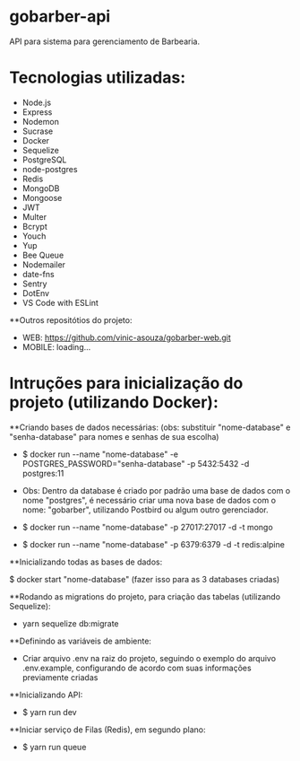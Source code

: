 # gobarber-api
API para sistema para gerenciamento de Barbearia.

# Tecnologias utilizadas:

- Node.js
- Express
- Nodemon
- Sucrase
- Docker
- Sequelize
- PostgreSQL
- node-postgres
- Redis
- MongoDB
- Mongoose
- JWT
- Multer
- Bcrypt
- Youch
- Yup
- Bee Queue
- Nodemailer
- date-fns
- Sentry
- DotEnv
- VS Code with ESLint

**Outros repositótios do projeto:

- WEB: https://github.com/vinic-asouza/gobarber-web.git
- MOBILE: loading...

# Intruções para inicialização do projeto (utilizando Docker):

**Criando bases de dados necessárias: (obs: substituir "nome-database" e "senha-database" para nomes e senhas de sua escolha)

- $ docker run --name "nome-database" -e POSTGRES_PASSWORD="senha-database" -p 5432:5432 -d postgres:11

- Obs: Dentro da database é criado por padrão uma base de dados com o nome "postgres", é necessário criar uma nova base de dados com o nome: "gobarber", utilizando Postbird ou algum outro gerenciador.

- $ docker run --name "nome-database" -p 27017:27017 -d -t mongo

- $ docker run --name "nome-database" -p 6379:6379 -d -t redis:alpine

**Inicializando todas as bases de dados:

$ docker start "nome-database" (fazer isso para as 3 databases criadas)

**Rodando as migrations do projeto, para criação das tabelas (utilizando Sequelize):

- yarn sequelize db:migrate

**Definindo as variáveis de ambiente:

- Criar arquivo .env na raiz do projeto, seguindo o exemplo do arquivo .env.example, configurando de acordo com suas informações previamente criadas

**Inicializando API:

- $ yarn run dev

**Iniciar serviço de Filas (Redis), em segundo plano:

- $ yarn run queue
